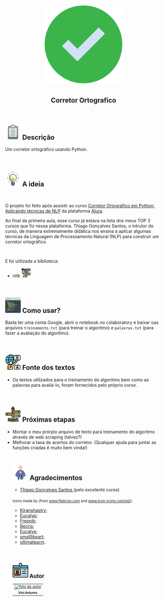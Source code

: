 <p align="center">
  <img src="images/check.svg" float="center" width=250px/>
</p>
    
<h1 align="center">
  <h2 align="center"><strong align="center">Corretor Ortografico</strong></h2>
</h1>

<br>

<h2><img src="images/descricao.svg" width=50px/> Descrição </h2>

<p>
  Um corretor ortográfico usando Python.
</p>

<br>

<h2><img src="images/ideia.svg" width=50px/> A ideia </h2>
<p align="center" >
  
</p>

<br>

<p>
  O projeto foi feito após assistir ao curso <a href="https://cursos.alura.com.br/course/nlp-corretor-ortografico" target="_blank">Corretor Ortográfico em Python: Aplicando técnicas de NLP</a> da plataforma <a href="https://www.alura.com.br/" target="_blank">Alura</a>.
</p>

<p>Ao final da primeira aula, esse curso já estava na lista dos meus TOP 3 cursos que fiz nessa plataforma. Thiago Gonçalves Santos, o intrutor do curso, de maneira extremamente didática nos ensina a aplicar algumas técnicas da Linguagem de Processamento Natural (NLP) para construir um corretor ortográfico.</p>

<br>

<p>
  E foi utilizada a biblioteca:
  <ul>
    <li> nltk <img src="images/processamento-de-linguagem-natural.svg" width=30px/></li>
  </ul>  
</p>

<br>

<h2><img src="images/como_rodar.svg" width=50px/> Como usar? </h2>
<p>
  Basta ter uma conta Google, abrir o notebook no colaboratory e baixar oas arquivos <code>treinamento.txt</code> (para treinar o algoritmo) e <code>palavras.txt</code> (para fazer a avaliação do algoritmo).
</p>

<br>

<h2><img src="images/palavras.svg" width=50px/> Fonte dos textos </h2>
<ul>
    <li>Os textos utilizados para o treinamento do algoritmo bem como as palavras para avaliá-lo, foram fornecidos pelo próprio curso.</li>
</ul>
<br>

<h2><img src="images/guia.svg" width=50px/> Próximas etapas </h2>
<ul>
  <li>Montar o meu prórpio arquivo de texto para treinamento do algoritmo através de web scraping (talvez?)</li>
  <li>Melhorar a taxa de acertos do corretor. (Qualquer ajuda para juntar as funções criadas é muito bem vinda!)</li>
<br>

<h2><img src="images/agradecimentos.svg" width=50px/> Agradecimentos </h2>

<ul>
  <li><a href="https://www.linkedin.com/in/thiago-gonçalves-santos/" target="_blank"> Thiago Gonçalves Santos </a> (pelo excelente curso)</li>
</ul>

<p>
  <sub>
    <adress>
      Icons made by (from <a href="https://www.flaticon.com/br/" target="_blank" title="Flaticon"> www.flaticon.com</a> and <a href="https://icon-icons.com/pt/" target="_blank" title="Icon-Icons">www.icon-icons.com/pt/</a>):
      <ul>
        <li><a href="https://www.flaticon.com/br/autores/kiranshastry" target="_blank" title="Kiranshastry">Kiranshastry</a>;</li>
        <li><a href="https://www.flaticon.com/br/autores/eucalyp" target="_blank" title="Eucalyp">Eucalyp</a>;</li>
        <li><a href="https://www.flaticon.com/br/autores/freepik" target="_blank" title="Freepik">Freepik</a>;</li>
        <li><a href="https://www.flaticon.com/br/autores/becris" target="_blank" title="Becris">Becris</a>;</li>
        <li><a href="https://www.flaticon.com/br/autores/eucalyp" target="_blank" title="Eucalyp">Eucalyp</a>;</li>
        <li><a href="https://www.flaticon.com/br/autores/smalllikeart" target="_blank" title="smalllikeart">smalllikeart</a>;</li>
        <li><a href="https://www.flaticon.com/br/autores/ultimatearm" target="_blank" title="ultimatearm">ultimatearm</a>.</li>
      </ul>
    </adress>
  <sub>
</p>

<br>

<h2><img src="images/autor.svg" width=50px/> Autor </h2>

<table>
  <tr>
    <td align="center"><a href="https://www.linkedin.com/in/vini-antunes/" target="_blank"><img src="https://avatars0.githubusercontent.com/u/57882903?s=460&u=caee8cc76060b036952e169feba0449f2d43519e&v=4" width="140px;" alt="foto do autor"/><br /><sub><b>Vini Antunes</b></sub></a><br /></td>
  <tr>
</table>

<br>
